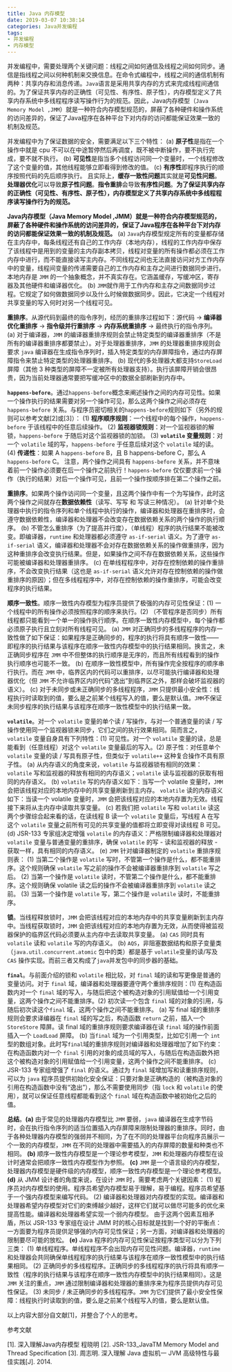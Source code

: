```yaml
---
title: Java 内存模型
date: 2019-03-07 10:38:14
categories: Java并发编程
tags: 
- 并发编程
- 内存模型
---
```


并发编程中，需要处理两个关键问题：线程之间如何通信及线程之间如何同步。通信是指线程之间以何种机制来交换信息。在命令式编程中，线程之间的通信机制有两种：共享内存和消息传递。`Java`语言是采用共享内存的方式来完成线程间通信的。为了保证共享内存的正确性（可见性、有序性、原子性），内存模型定义了共享内存系统中多线程程序读写操作行为的规范。因此，Java内存模型（`Java Memory Model ,JMM`）就是一种符合内存模型规范的，屏蔽了各种硬件和操作系统的访问差异的，保证了Java程序在各种平台下对内存的访问都能保证效果一致的机制及规范。

<!--More-->

并发编程中为了保证数据的安全，需要满足以下三个特性：
(a) **原子性**是指在一个操作中就是 cpu 不可以在中途暂停然后再调度，既不被中断操作，要不执行完成，要不就不执行。
(b) **可见性**是指当多个线程访问同一个变量时，一个线程修改了这个变量的值，其他线程能够立即看得到修改的值。
(c) **有序性**即程序执行的顺序按照代码的先后顺序执行。
且实际上，**缓存一致性问题**其实就是**可见性问题**。**处理器优化**可以导致**原子性问题**。**指令重排**会导致**有序性问题**。**为了保证共享内存的正确性（可见性、有序性、原子性），内存模型定义了共享内存系统中多线程程序读写操作行为的规范。**

**Java内存模型（Java Memory Model ,JMM）就是一种符合内存模型规范的，屏蔽了各种硬件和操作系统的访问差异的，保证了Java程序在各种平台下对内存的访问都能保证效果一致的机制及规范。**
(a) `Java`内存模型规定所有的变量都存储在主内存中，每条线程还有自己的工作内存（本地内存），线程的工作内存中保存了该线程中是用到的变量的主内存副本拷贝，线程对变量的所有操作都必须在工作内存中进行，而不能直接读写主内存。不同线程之间也无法直接访问对方工作内存中的变量，线程间变量的传递需要自己的工作内存和主存之间进行数据同步进行。本地内存是 `JMM` 的一个抽象概念，并不真实存在。它涵盖缓存，写缓冲区，寄存器及其他硬件和编译器优化。
(b) `JMM`就作用于工作内存和主存之间数据同步过程。它规定了如何做数据同步以及什么时候做数据同步。因此，它决定一个线程对共享变量的写入何时对另一个线程可见。

**重排序**。从源代码到最终的指令序列，经历的重排序过程如下：源代码 -> **编译器优化重排序** -> **指令级并行重排序** -> **内存系统重排序** -> 最终执行的指令序列。
(a) 对于编译器，`JMM` 的编译器重排序规则会禁止特定类型的编译器重排序（不是所有的编译器重排序都要禁止）。对于处理器重排序，`JMM` 的处理器重排序规则会要求 `java` 编译器在生成指令序列时，插入特定类型的内存屏障指令，通过内存屏障指令来禁止特定类型的处理器重排序。
(b) 现代的多处理器大都支持`StoreLoad`屏障（其他 3 种类型的屏障不一定被所有处理器支持）。执行该屏障开销会很昂贵，因为当前处理器通常要把写缓冲区中的数据全部刷新到内存中。

**`happens-before`**。通过`happens-before`概念来阐述操作之间的内存可见性。如果一个操作执行的结果需要对另一个操作可见，那么这两个操作之间必须存在 `happens-before` 关系。与程序员密切相关的`happens-before`规则如下（另外的规则可以参考文献[2]或[3]）：
(1) **程序顺序规则**：一个线程中的每个操作，`happens-before` 于该线程中的任意后续操作。
(2) **监视器锁规则**：对一个监视器锁的解锁，`happens-before` 于随后对这个监视器锁的加锁。
(3) **`volatile` 变量规则**：对一个 `volatile` 域的写，`happens-before` 于任意后续对这个 `volatile` 域的读。
(4) **传递性**：如果 A `happens-before` B，且 B happens-before C，那么 A `happens-before` C。
注意，两个操作之间具有 `happens-before` 关系，并不意味着前一个操作必须要在后一个操作之前执行！`happens-before` 仅仅要求前一个操作（执行的结果）对后一个操作可见，且前一个操作按顺序排在第二个操作之前。

**重排序**。如果两个操作访问同一个变量，且这两个操作中有一个为写操作，此时这两个操作之间就存在**数据依赖性**（读写、写写 和 写读三种情况）。
(a) 针对单个处理器中执行的指令序列和单个线程中执行的操作，编译器和处理器在重排序时，会遵守数据依赖性，编译器和处理器不会改变存在数据依赖关系的两个操作的执行顺序。 
(b) 不管怎么重排序（为了提高并行度），（单线程）程序的执行结果不能被改变。即编译器，`runtime` 和处理器都必须遵守 `as-if-serial` 语义。为了遵守 `as-if-serial` 语义，编译器和处理器不会对存在数据依赖关系的操作做重排序，因为这种重排序会改变执行结果。但是，如果操作之间不存在数据依赖关系，这些操作可能被编译器和处理器重排序。
(c) 在单线程程序中，对存在控制依赖的操作重排序，不会改变执行结果（这也是 `as-if-serial` 语义允许对存在控制依赖的操作做重排序的原因）；但在多线程程序中，对存在控制依赖的操作重排序，可能会改变程序的执行结果。

**顺序一致性**。顺序一致性内存模型为程序员提供了极强的内存可见性保证：(1) 一个线程中的所有操作必须按照程序的顺序来执行。(2) （不管程序是否同步）所有线程都只能看到一个单一的操作执行顺序。在顺序一致性内存模型中，每个操作都必须原子执行且立刻对所有线程可见。
(a) `JMM` 对正确同步的多线程程序的内存一致性做了如下保证：如果程序是正确同步的，程序的执行将具有顺序一致性—— 即程序的执行结果与该程序在顺序一致性内存模型中的执行结果相同。换言之，未正确同步程序在 `JMM` 中不但整体的执行顺序是无序的，而且所有线程看到的操作执行顺序也可能不一致。
(b) 在顺序一致性模型中，所有操作完全按程序的顺序串行执行。而在 `JMM` 中，临界区内的代码可以重排序，以尽可能执行编译器和处理器优化（但 `JMM` 不允许临界区内的代码“逸出”到临界区之外，那样会破坏监视器的语义）。
(c) 对于未同步或未正确同步的多线程程序，`JMM` 只提供最小安全性：线程执行时读取到的值，要么是之前某个线程写入的值，要么是默认值。`JMM`不保证未同步程序的执行结果与该程序在顺序一致性模型中的执行结果一致。

**`volatile`**。对一个 `volatile` 变量的单个读 / 写操作，与对一个普通变量的读 / 写操作使用同一个监视器锁来同步，它们之间的执行效果相同。简而言之，`volatile` 变量自身具有下列特性：(1) 可见性。对一个 `volatile` 变量的读，总是能看到（任意线程）对这个 `volatile` 变量最后的写入。(2) 原子性：对任意单个 `volatile` 变量的读 / 写具有原子性，但类似于 `volatile++` 这种复合操作不具有原子性。
(a) 从内存语义的角度来说，`volatile` 与监视器锁有相同的效果：`volatile` 写和监视器的释放有相同的内存语义；`volatile` 读与监视器的获取有相同的内存语义。
(b) `volatile` 写的内存语义如下：当写一个 volatile 变量时，`JMM` 会把该线程对应的本地内存中的共享变量刷新到主内存。 `volatile` 读的内存语义如下：当读一个 volatile 变量时，`JMM` 会把该线程对应的本地内存置为无效。线程接下来将从主内存中读取共享变量。
(c) 若我们把 `volatile` 写和 `volatile` 读这两个步骤综合起来看的话，在读线程 B 读一个 `volatile` 变量后，写线程 A 在写这个 `volatile` 变量之前所有可见的共享变量的值都将立即变得对读线程 B 可见。
(d) JSR-133 专家组决定增强 `volatile` 的内存语义：严格限制编译器和处理器对 `volatile` 变量与普通变量的重排序，确保 `volatile` 的写 - 读和监视器的释放 - 获取一样，具有相同的内存语义。
(e) `JMM` 针对编译器制定的 `volatile` 重排序规则表：
(1) 当第二个操作是 `volatile` 写时，不管第一个操作是什么，都不能重排序。这个规则确保 `volatile` 写之前的操作不会被编译器重排序到 `volatile` 写之后。
(2) 当第一个操作是 `volatile` 读时，不管第二个操作是什么，都不能重排序。这个规则确保 volatile 读之后的操作不会被编译器重排序到 `volatile` 读之前。
(3) 当第一个操作是 `volatile` 写，第二个操作是 `volatile` 读时，不能重排序。

**锁**。当线程释放锁时，`JMM` 会把该线程对应的本地内存中的共享变量刷新到主内存中。当线程获取锁时，`JMM` 会把该线程对应的本地内存置为无效，从而使得被监视器保护的临界区代码必须要从主内存中去读取共享变量。
(a) `CAS` 同时具有 `volatile` 读和 `volatile` 写的内存语义。
(b) `AQS`，非阻塞数据结构和原子变量类（`java.util.concurrent.atomic` 包中的类）都是基于 `volatile`变量的读/写及 `CAS` 操作实现。而前三者又构成了`java`并发包中的同步器的基础。

 **`final`**。与前面介绍的锁和 `volatile` 相比较，对 `final` 域的读和写更像是普通的变量访问。对于 `final` 域，编译器和处理器要遵守两个重排序规则：(1) 在构造函数内对一个 `final` 域的写入，与随后把这个被构造对象的引用赋值给一个引用变量，这两个操作之间不能重排序。(2) 初次读一个包含 `final` 域的对象的引用，与随后初次读这个`final` 域，这两个操作之间不能重排序。
(a) 写 final 域的重排序规则会要求译编器在 `final` 域的写之后，构造函数 `return` 之前，插入一个 `StoreStore` 障屏。读 final 域的重排序规则要求编译器在读 `final` 域的操作前面插入一个 `LoadLoad` 屏障。
(b) 当`final` 域为一个引用类型，比如它引用一个 `int` 型的数组对象。此时写`final`域的重排序规则对编译器和处理器增加了如下约束：在构造函数内对一个 `final` 引用的对象的成员域的写入，与随后在构造函数外把这个被构造对象的引用赋值给一个引用变量，这两个操作之间不能重排序。
(c) JSR-133 专家组增强了 `final` 的语义。通过为 `final` 域增加写和读重排序规则，可以为 `java` 程序员提供初始化安全保证：只要对象是正确构造的（被构造对象的引用在构造函数中没有“逸出”），那么不需要使用同步（指 `lock` 和 `volatile` 的使用），就可以保证任意线程都能看到这个 `final` 域在构造函数中被初始化之后的值。

**总结**。**(a)** 由于常见的处理器内存模型比 `JMM` 要弱，`java` 编译器在生成字节码时，会在执行指令序列的适当位置插入内存屏障来限制处理器的重排序。同时，由于各种处理器内存模型的强弱并不相同，为了在不同的处理器平台向程序员展示一个一致的内存模型，`JMM` 在不同的处理器中需要插入的内存屏障的数量和种类也不相同。
**(b)** 顺序一致性内存模型是一个理论参考模型，`JMM` 和处理器内存模型在设计时通常会把顺序一致性内存模型作为参照。
**(c)** `JMM` 是一个语言级的内存模型，处理器内存模型是硬件级的内存模型，顺序一致性内存模型是一个理论参考模型。
**(d)** 从 JMM 设计者的角度来说，在设计 `JMM` 时，需要考虑两个关键因素：
(1) 程序员对内存模型的使用。程序员希望内存模型易于理解，易于编程。程序员希望基于一个强内存模型来编写代码。
(2) 编译器和处理器对内存模型的实现。编译器和处理器希望内存模型对它们的束缚越少越好，这样它们就可以做尽可能多的优化来提高性能。编译器和处理器希望实现一个弱内存模型。
由于这两个因素互相矛盾，所以 JSR-133 专家组在设计 JMM 时的核心目标就是找到一个好的平衡点：一方面要为程序员提供足够强的内存可见性保证；另一方面，对编译器和处理器的限制要尽可能的放松。
**(e)** Java 程序的内存可见性保证按程序类型可以分为下列三类：
(1) 单线程程序。单线程程序不会出现内存可见性问题。编译器，`runtime` 和处理器会共同确保单线程程序的执行结果与该程序在顺序一致性模型中的执行结果相同。
(2) 正确同步的多线程程序。正确同步的多线程程序的执行将具有顺序一致性（程序的执行结果与该程序在顺序一致性内存模型中的执行结果相同）。这是 `JMM` 关注的重点，`JMM` 通过限制编译器和处理器的重排序来为程序员提供内存可见性保证。
(3) 未同步 / 未正确同步的多线程程序。`JMM` 为它们提供了最小安全性保障：线程执行时读取到的值，要么是之前某个线程写入的值，要么是默认值。

以上内容大部分自文献[1]，并整合了个人的思考。



参考文献

[1]. 深入理解Java内存模型  程晓明
[2]. JSR-133_JavaTM Memory Model and Thread Specification
[3]. 周志明. 深入理解 Java 虚拟机一 JVM 高级特性与最佳实践[J]. 2014.